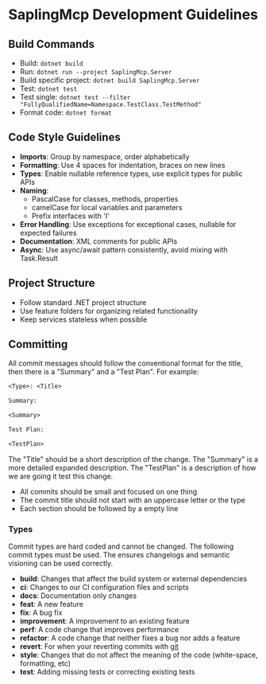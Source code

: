 # SaplingMcp Development Guidelines

## Build Commands

- Build: `dotnet build`
- Run: `dotnet run --project SaplingMcp.Server`
- Build specific project: `dotnet build SaplingMcp.Server`
- Test: `dotnet test`
- Test single: `dotnet test --filter "FullyQualifiedName=Namespace.TestClass.TestMethod"`
- Format code: `dotnet format`

## Code Style Guidelines

- **Imports**: Group by namespace, order alphabetically
- **Formatting**: Use 4 spaces for indentation, braces on new lines
- **Types**: Enable nullable reference types, use explicit types for public APIs
- **Naming**:
  - PascalCase for classes, methods, properties
  - camelCase for local variables and parameters
  - Prefix interfaces with 'I'
- **Error Handling**: Use exceptions for exceptional cases, nullable for expected failures
- **Documentation**: XML comments for public APIs
- **Async**: Use async/await pattern consistently, avoid mixing with Task.Result

## Project Structure

- Follow standard .NET project structure
- Use feature folders for organizing related functionality
- Keep services stateless when possible

## Committing

All commit messages should follow the conventional format for the title, then
there is a "Summary" and a "Test Plan". For example:

```txt
<Type>: <Title>

Summary:

<Summary>

Test Plan:

<TestPlan>
```

The "Title" should be a short description of the change. The "Summary" is a
more detailed expanded description. The "TestPlan" is a description of how we
are going it test this change.

- All commits should be small and focused on one thing
- The commit title should not start with an uppercase letter or the type
- Each section should be followed by a empty line

### Types

Commit types are hard coded and cannot be changed. The following commit types
must be used. The ensures changelogs and semantic visioning can be used
correctly.

- **build**: Changes that affect the build system or external dependencies
- **ci**: Changes to our CI configuration files and scripts
- **docs**: Documentation only changes
- **feat**: A new feature
- **fix**: A bug fix
- **improvement**: A improvement to an existing feature
- **perf**: A code change that improves performance
- **refactor**: A code change that neither fixes a bug nor adds a feature
- **revert**: For when your reverting commits with [git](https://git-scm.com/docs/git-revert)
- **style**: Changes that do not affect the meaning of the code (white-space, formatting, etc)
- **test**: Adding missing tests or correcting existing tests

